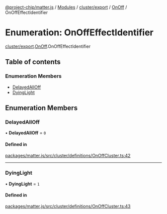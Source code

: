 [@project-chip/matter.js](../README.md) / [Modules](../modules.md) / [cluster/export](../modules/cluster_export.md) / [OnOff](../modules/cluster_export.OnOff.md) / OnOffEffectIdentifier

# Enumeration: OnOffEffectIdentifier

[cluster/export](../modules/cluster_export.md).[OnOff](../modules/cluster_export.OnOff.md).OnOffEffectIdentifier

## Table of contents

### Enumeration Members

- [DelayedAllOff](cluster_export.OnOff.OnOffEffectIdentifier.md#delayedalloff)
- [DyingLight](cluster_export.OnOff.OnOffEffectIdentifier.md#dyinglight)

## Enumeration Members

### DelayedAllOff

• **DelayedAllOff** = ``0``

#### Defined in

[packages/matter.js/src/cluster/definitions/OnOffCluster.ts:42](https://github.com/project-chip/matter.js/blob/ac2c2688/packages/matter.js/src/cluster/definitions/OnOffCluster.ts#L42)

___

### DyingLight

• **DyingLight** = ``1``

#### Defined in

[packages/matter.js/src/cluster/definitions/OnOffCluster.ts:43](https://github.com/project-chip/matter.js/blob/ac2c2688/packages/matter.js/src/cluster/definitions/OnOffCluster.ts#L43)
